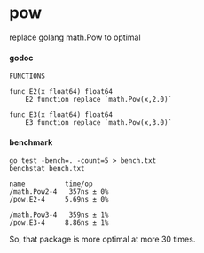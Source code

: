 # pow
replace golang math.Pow to optimal

#### godoc

```
FUNCTIONS

func E2(x float64) float64
    E2 function replace `math.Pow(x,2.0)`

func E3(x float64) float64
    E3 function replace `math.Pow(x,3.0)`
```

#### benchmark

```
go test -bench=. -count=5 > bench.txt
benchstat bench.txt 
```
```
name          time/op
/math.Pow2-4   357ns ± 0%
/pow.E2-4     5.69ns ± 0%

/math.Pow3-4   359ns ± 1%
/pow.E3-4     8.86ns ± 1%
```

So, that package is more optimal at more 30 times.
